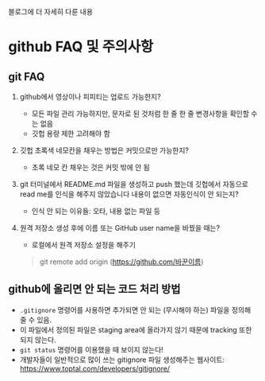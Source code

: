 <!-- git 특강 day 2 -->
블로그에 더 자세히 다룬 내용 

# github FAQ 및 주의사항 

## git FAQ

1. github에서 영상이나 피피티는 업로드 가능한지?
    - 모든 파일 관리 가능하지만, 문자로 된 것처럼 한 줄 한 줄 변경사항을 확인할 수는 없음 
    - 깃헙 용량 제한 고려해야 함 

2. 깃헙 초록색 네모칸을 채우는 방법은 커밋으로만 가능한지?
    - 초록 네모 칸 채우는 것은 커밋 밖에 안 됨

3. git 터미널에서 README.md 파일을 생성하고 push 했는데 깃헙에서 자동으로 read me를 인식을 해주지 않았습니다 내용이 없으면 자동인식이 안 되는지?
    - 인식 안 되는 이유들: 오타, 내용 없는 파일 등

4. 원격 저장소 생성 후에 이름 또는 GitHub user name을 바꿨을 때는?
    - 로컬에서 원격 저장소 설정을 해주기
    > git remote add origin (https://github.com/바꾼이름)


## github에 올리면 안 되는 코드 처리 방법

- `.gitignore` 명령어를 사용하면 추가되면 안 되는 (무시해야 하는) 파일을 정의해 줄 수 있음. 
- 이 파일에서 정의된 파일은 staging area에 올라가지 않기 때문에 tracking 또한 되지 않는다. 
- `git status` 명령어를 이용했을 때 보이지 않는다!
- 개발자들이 일반적으로 많이 쓰는 gitignore 파일 생성해주는 웹사이트:  https://www.toptal.com/developers/gitignore/ 

